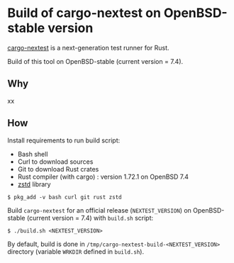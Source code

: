 # Build of cargo-nextest on OpenBSD-stable version

[cargo-nextest](https://github.com/nextest-rs/nextest) is a next-generation test runner for Rust.

Build of this tool on OpenBSD-stable (current version = 7.4).

## Why

xx

## How

Install requirements to run build script:

  * Bash shell
  * Curl to download sources
  * Git to download Rust crates
  * Rust compiler (with cargo) : version 1.72.1 on OpenBSD 7.4
  * [zstd](https://facebook.github.io/zstd/) library

```shell
$ pkg_add -v bash curl git rust zstd
```

Build `cargo-nextest` for an official release (`NEXTEST_VERSION`) on
OpenBSD-stable (current version = 7.4) with `build.sh` script:

```shell
$ ./build.sh <NEXTEST_VERSION>
```

By default, build is done in `/tmp/cargo-nextest-build-<NEXTEST_VERSION>`
directory (variable `WRKDIR` defined in `build.sh`).
